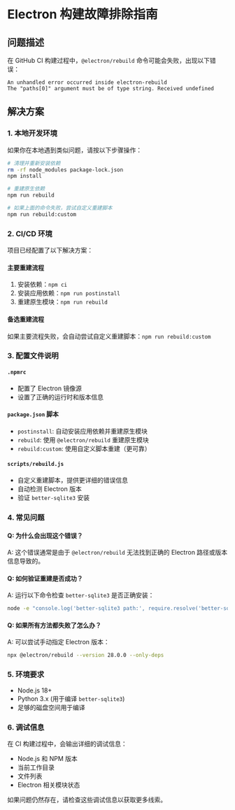 # Electron 构建故障排除指南

## 问题描述

在 GitHub CI 构建过程中，`@electron/rebuild` 命令可能会失败，出现以下错误：

```
An unhandled error occurred inside electron-rebuild
The "paths[0]" argument must be of type string. Received undefined
```

## 解决方案

### 1. 本地开发环境

如果你在本地遇到类似问题，请按以下步骤操作：

```bash
# 清理并重新安装依赖
rm -rf node_modules package-lock.json
npm install

# 重建原生依赖
npm run rebuild

# 如果上面的命令失败，尝试自定义重建脚本
npm run rebuild:custom
```

### 2. CI/CD 环境

项目已经配置了以下解决方案：

#### 主要重建流程

1. 安装依赖：`npm ci`
2. 安装应用依赖：`npm run postinstall`
3. 重建原生模块：`npm run rebuild`

#### 备选重建流程

如果主要流程失败，会自动尝试自定义重建脚本：`npm run rebuild:custom`

### 3. 配置文件说明

#### `.npmrc`

- 配置了 Electron 镜像源
- 设置了正确的运行时和版本信息

#### `package.json` 脚本

- `postinstall`: 自动安装应用依赖并重建原生模块
- `rebuild`: 使用 `@electron/rebuild` 重建原生模块
- `rebuild:custom`: 使用自定义脚本重建（更可靠）

#### `scripts/rebuild.js`

- 自定义重建脚本，提供更详细的错误信息
- 自动检测 Electron 版本
- 验证 `better-sqlite3` 安装

### 4. 常见问题

#### Q: 为什么会出现这个错误？

A: 这个错误通常是由于 `@electron/rebuild` 无法找到正确的 Electron 路径或版本信息导致的。

#### Q: 如何验证重建是否成功？

A: 运行以下命令检查 `better-sqlite3` 是否正确安装：

```bash
node -e "console.log('better-sqlite3 path:', require.resolve('better-sqlite3'))"
```

#### Q: 如果所有方法都失败了怎么办？

A: 可以尝试手动指定 Electron 版本：

```bash
npx @electron/rebuild --version 28.0.0 --only-deps
```

### 5. 环境要求

- Node.js 18+
- Python 3.x (用于编译 `better-sqlite3`)
- 足够的磁盘空间用于编译

### 6. 调试信息

在 CI 构建过程中，会输出详细的调试信息：

- Node.js 和 NPM 版本
- 当前工作目录
- 文件列表
- Electron 相关模块状态

如果问题仍然存在，请检查这些调试信息以获取更多线索。

